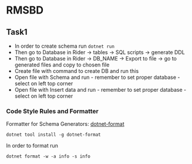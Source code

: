 # RMSBD

## Task1
* In order to create schema run `dotnet run`
* Then go to Database in Rider -> tables -> SQL scripts -> generate DDL
* Then go to Database in Rider -> DB_NAME -> Export to file -> go to generated files and copy to chosen file 
* Create file with command to create DB and run this
* Open file with Schema and run - remember to set proper database - select on left top corner
* Open file with Insert data and run - remember to set proper database - select on left top corner

### Code Style Rules and Formatter

Formatter for Schema Generators: [dotnet-format](https://github.com/dotnet/format)

```
dotnet tool install -g dotnet-format
```

In order to format run

```
dotnet format -w -a info -s info
``` 
